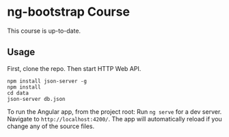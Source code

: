 # ng-bootstrap Course

This course is up-to-date.

## Usage

First, clone the repo. Then start HTTP Web API.

```
npm install json-server -g
npm install
cd data
json-server db.json
```

To run the Angular app, from the project root: Run `ng serve` for a dev server. Navigate to `http://localhost:4200/`. The app will automatically reload if you change any of the source files.


